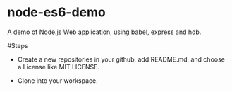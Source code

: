 # node-es6-demo
A demo of Node.js Web application, using babel, express and hdb.

#Steps

- Create a new repositories in your github, add README.md, and choose a License like MIT LICENSE.

- Clone into your workspace.

  ​